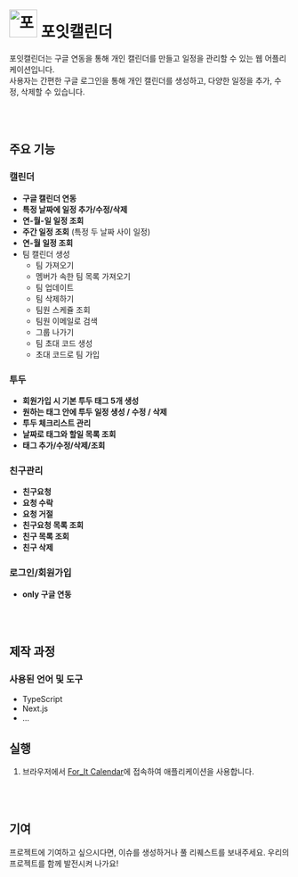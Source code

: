 # <img src="https://github.com/codingBottle/JMGDH_Server/assets/85906821/9d0d5123-81e6-4701-b966-72edaf2507b3" alt="포잇캘린더 로고" width="50" height="50"></img> 포잇캘린더 

포잇캘린더는 구글 연동을 통해 개인 캘린더를 만들고 일정을 관리할 수 있는 웹 어플리케이션입니다. <br>
사용자는 간편한 구글 로그인을 통해 개인 캘린더를 생성하고, 다양한 일정을 추가, 수정, 삭제할 수 있습니다.

<br><br>
## 주요 기능

### 캘린더
- **구글 캘린더 연동**
- **특정 날짜에 일정 추가/수정/삭제**
- **연-월-일 일정 조회**
- **주간 일정 조회** (특정 두 날짜 사이 일정)
- **연-월 일정 조회**
- 팀 캘린더 생성
  - 팀 가져오기
  - 멤버가 속한 팀 목록 가져오기
  - 팀 업데이트
  - 팀 삭제하기
  - 팀원 스케쥴 조회
  - 팀원 이메일로 검색
  - 그룹 나가기
  - 팀 초대 코드 생성
  - 초대 코드로 팀 가입

### 투두
- **회원가입 시 기본 투두 태그 5개 생성**
- **원하는 태그 안에 투두 일정 생성 / 수정 / 삭제**
- **투두 체크리스트 관리**
- **날짜로 태그와 할일 목록 조회**
- **태그 추가/수정/삭제/조회**

### 친구관리
- **친구요청**
- **요청 수락**
- **요청 거절**
- **친구요청 목록 조회**
- **친구 목록 조회**
- **친구 삭제**

### 로그인/회원가입
- **only 구글 연동**

<br><br>
## 제작 과정

### 사용된 언어 및 도구

- TypeScript
- Next.js
- ...

## 실행

1. 브라우저에서 [For_It Calendar](https://www.jmgdh.duckdns.org/test)에 접속하여 애플리케이션을 사용합니다.

<br><br>
## 기여
프로젝트에 기여하고 싶으시다면, 이슈를 생성하거나 풀 리퀘스트를 보내주세요. 우리의 프로젝트를 함께 발전시켜 나가요!
